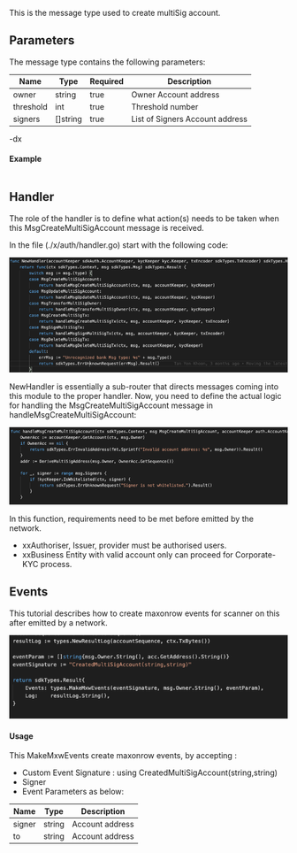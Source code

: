 This is the message type used to create multiSig account.

<!-- type MsgCreateMultiSigAccount struct {
	Owner     sdkTypes.AccAddress   `json:"owner"`
	Threshold int                   `json:"threshold"`
	Signers   []sdkTypes.AccAddress `json:"signers"`
} -->


## Parameters

The message type contains the following parameters:

| Name | Type | Required | Description                 |
| ---- | ---- | -------- | --------------------------- |
| owner | string | true   | Owner Account address| | 
| threshold | int | true   | Threshold number| | 
| signers | []string | true   | List of Signers Account address| | 


-dx
#### Example

```

```


## Handler

The role of the handler is to define what action(s) needs to be taken when this MsgCreateMultiSigAccount message is received.

In the file (./x/auth/handler.go) start with the following code:

![Image-1](../pic/CreateMultiSigAccount_01.png)


NewHandler is essentially a sub-router that directs messages coming into this module to the proper handler.
Now, you need to define the actual logic for handling the MsgCreateMultiSigAccount message in handleMsgCreateMultiSigAccount:

![Image-2](../pic/CreateMultiSigAccount_02.png)


In this function, requirements need to be met before emitted by the network.  

* xxAuthoriser, Issuer, provider must be authorised users.
* xxBusiness Entity with valid account only can proceed for Corporate-KYC process.  


## Events
This tutorial describes how to create maxonrow events for scanner on this after emitted by a network.

![Image-1](../pic/CreateMultiSigAccount_03.png)  


#### Usage
This MakeMxwEvents create maxonrow events, by accepting :

* Custom Event Signature : using CreatedMultiSigAccount(string,string)
* Signer
* Event Parameters as below: 

| Name | Type | Description                 |
| ---- | ---- | --------------------------- |
| signer | string | Account address| | 
| to | string | Account address| | 


